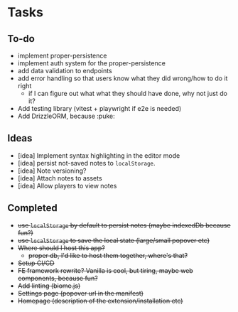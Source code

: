 # Tasks

## To-do

- implement proper-persistence
- implement auth system for the proper-persistence
- add data validation to endpoints
- add error handling so that users know what they did wrong/how to do it right
  - if I can figure out what what they should have done, why not just do it?
- Add testing library (vitest + playwright if e2e is needed)
- Add DrizzleORM, because :puke:

## Ideas

- [idea] Implement syntax highlighting in the editor mode
- [idea] persist not-saved notes to `localStorage`.
- [idea] Note versioning?
- [idea] Attach notes to assets
- [idea] Allow players to view notes

## Completed

- ~~use `localStorage` by default to persist notes (maybe indexedDb because fun?)~~
- ~~use `localStorage` to save the local state (large/small popover etc)~~
- ~~Where should I host this app?~~
  - ~~proper db, I'd like to host them together, where's that?~~
- ~~Setup CI/CD~~
- ~~FE framework rewrite? Vanilla is cool, but tiring, maybe web components, because fun?~~
- ~~Add linting (biome.js)~~
- ~~Settings page (popover url in the manifest)~~
- ~~Homepage (description of the extension/installation etc)~~
